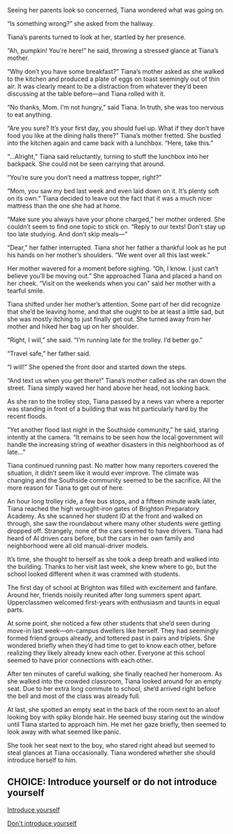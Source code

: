 Seeing her parents look so concerned, Tiana wondered what was going on. 

“Is something wrong?” she asked from the hallway.

Tiana’s parents turned to look at her, startled by her presence. 

“Ah, pumpkin! You’re here!” he said, throwing a stressed glance at Tiana’s mother.

“Why don’t you have some breakfast?” Tiana’s mother asked as she walked to the kitchen and produced a plate of eggs on toast seemingly out of thin air. It was clearly meant to be a distraction from whatever they’d been discussing at the table before—and Tiana rolled with it.

“No thanks, Mom. I’m not hungry,” said Tiana. In truth, she was too nervous to eat anything.

“Are you sure? It’s your first day, you should fuel up. What if they don’t have food you like at the dining halls there?” Tiana’s mother fretted. She bustled into the kitchen again and came back with a lunchbox. “Here, take this.”

“...Alright,” Tiana said reluctantly, turning to stuff the lunchbox into her backpack. She could not be seen carrying that around. 

“You’re sure you don’t need a mattress topper, right?”

“Mom, you saw my bed last week and even laid down on it. It’s plenty soft on its own.” Tiana decided to leave out the fact that it was a much nicer mattress than the one she had at home. 

“Make sure you always have your phone charged,” her mother ordered. She couldn’t seem to find one topic to stick on. “Reply to our texts! Don’t stay up too late studying. And don’t skip meals—”

“Dear,” her father interrupted. Tiana shot her father a thankful look as he put his hands on her mother’s shoulders. “We went over all this last week.”

Her mother wavered for a moment before sighing. “Oh, I know. I just can’t believe you’ll be moving out.” She approached Tiana and placed a hand on her cheek. “Visit on the weekends when you can” said her mother with a tearful smile.  

Tiana shifted under her mother’s attention. Some part of her did recognize that she’d be leaving home, and that she ought to be at least a little sad, but she was mostly itching to just finally get out. She turned away from her mother and hiked her bag up on her shoulder.

 “Right, I will,” she said. “I’m running late for the trolley. I’d better go.”

“Travel safe,” her father said. 

“I will!” She opened the front door and started down the steps.

“And text us when you get there!” Tiana’s mother called as she ran down the street. Tiana simply waved her hand above her head, not looking back. 

As she ran to the trolley stop, Tiana passed by a news van where a reporter was standing in front of a building that was hit particularly hard by the recent floods.

“Yet another flood last night in the Southside community,” he said, staring intently at the camera. “It remains to be seen how the local government will handle the increasing string of weather disasters in this neighborhood as of late…”

Tiana continued running past. No matter how many reporters covered the situation, it didn’t seem like it would ever improve. The climate was changing and the Southside community seemed to be the sacrifice. All the more reason for Tiana to get out of here. 

An hour long trolley ride, a few bus stops, and a fifteen minute walk later, Tiana reached the high wrought-iron gates of Brighton Preparatory Academy. As she scanned her student ID at the front and walked on through, she saw the roundabout where many other students were getting dropped off. Strangely, none of the cars seemed to have drivers. Tiana had heard of AI driven cars before, but the cars in her own family and neighborhood were all old manual-driver models. 

It’s time, she thought to herself as she took a deep breath and walked into the building. Thanks to her visit last week, she knew where to go, but the school looked different when it was crammed with students. 

The first day of school at Brighton was filled with excitement and fanfare. Around her, friends noisily reunited after long summers spent apart. Upperclassmen welcomed first-years with enthusiasm and taunts in equal parts. 

At some point, she noticed a few other students that she’d seen during move-in last week—on-campus dwellers like herself. They had seemingly formed friend groups already, and tottered past in pairs and triplets. She wondered briefly when they’d had time to get to know each other, before realizing they likely already knew each other. Everyone at this school seemed to have prior connections with each other.

After ten minutes of careful walking, she finally reached her homeroom. As she walked into the crowded classroom, Tiana looked around for an empty seat. Due to her extra long commute to school, she’d arrived right before the bell and most of the class was already full. 

At last, she spotted an empty seat in the back of the room next to an aloof looking boy with spiky blonde hair. He seemed busy staring out the window until Tiana started to approach him. He met her gaze briefly, then seemed to look away with what seemed like panic. 

She took her seat next to the boy, who stared right ahead but seemed to steal glances at Tiana occasionally. Tiana wondered whether she should introduce herself to him.

## CHOICE: Introduce yourself or do not introduce yourself 

[Introduce yourself](https://dorsadanesh.github.io/RisingTides-Sink-or-Swim/tiana3-1.html) 

[Don't introduce yourself](https://dorsadanesh.github.io/RisingTides-Sink-or-Swim/tiana3-2.html)

